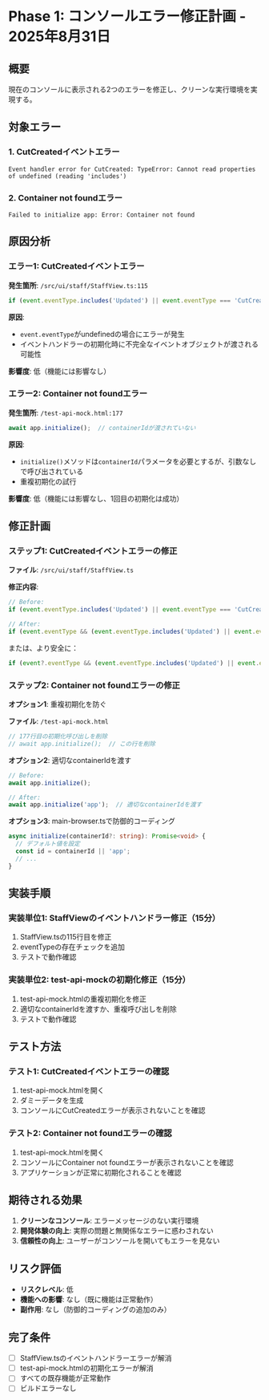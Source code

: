 # Phase 1: コンソールエラー修正計画 - 2025年8月31日

## 概要
現在のコンソールに表示される2つのエラーを修正し、クリーンな実行環境を実現する。

## 対象エラー

### 1. CutCreatedイベントエラー
```
Event handler error for CutCreated: TypeError: Cannot read properties of undefined (reading 'includes')
```

### 2. Container not foundエラー
```
Failed to initialize app: Error: Container not found
```

## 原因分析

### エラー1: CutCreatedイベントエラー

**発生箇所**: `/src/ui/staff/StaffView.ts:115`

```typescript
if (event.eventType.includes('Updated') || event.eventType === 'CutCreated') {
```

**原因**: 
- `event.eventType`がundefinedの場合にエラーが発生
- イベントハンドラーの初期化時に不完全なイベントオブジェクトが渡される可能性

**影響度**: 低（機能には影響なし）

### エラー2: Container not foundエラー

**発生箇所**: `/test-api-mock.html:177`

```javascript
await app.initialize();  // containerIdが渡されていない
```

**原因**:
- `initialize()`メソッドは`containerId`パラメータを必要とするが、引数なしで呼び出されている
- 重複初期化の試行

**影響度**: 低（機能には影響なし、1回目の初期化は成功）

## 修正計画

### ステップ1: CutCreatedイベントエラーの修正

**ファイル**: `/src/ui/staff/StaffView.ts`

**修正内容**:
```typescript
// Before:
if (event.eventType.includes('Updated') || event.eventType === 'CutCreated') {

// After:
if (event.eventType && (event.eventType.includes('Updated') || event.eventType === 'CutCreated')) {
```

または、より安全に：
```typescript
if (event?.eventType && (event.eventType.includes('Updated') || event.eventType === 'CutCreated')) {
```

### ステップ2: Container not foundエラーの修正

**オプション1**: 重複初期化を防ぐ

**ファイル**: `/test-api-mock.html`

```javascript
// 177行目の初期化呼び出しを削除
// await app.initialize();  // この行を削除
```

**オプション2**: 適切なcontainerIdを渡す

```javascript
// Before:
await app.initialize();

// After:
await app.initialize('app');  // 適切なcontainerIdを渡す
```

**オプション3**: main-browser.tsで防御的コーディング

```typescript
async initialize(containerId?: string): Promise<void> {
  // デフォルト値を設定
  const id = containerId || 'app';
  // ...
}
```

## 実装手順

### 実装単位1: StaffViewのイベントハンドラー修正（15分）
1. StaffView.tsの115行目を修正
2. eventTypeの存在チェックを追加
3. テストで動作確認

### 実装単位2: test-api-mockの初期化修正（15分）
1. test-api-mock.htmlの重複初期化を修正
2. 適切なcontainerIdを渡すか、重複呼び出しを削除
3. テストで動作確認

## テスト方法

### テスト1: CutCreatedイベントエラーの確認
1. test-api-mock.htmlを開く
2. ダミーデータを生成
3. コンソールにCutCreatedエラーが表示されないことを確認

### テスト2: Container not foundエラーの確認
1. test-api-mock.htmlを開く
2. コンソールにContainer not foundエラーが表示されないことを確認
3. アプリケーションが正常に初期化されることを確認

## 期待される効果

1. **クリーンなコンソール**: エラーメッセージのない実行環境
2. **開発体験の向上**: 実際の問題と無関係なエラーに惑わされない
3. **信頼性の向上**: ユーザーがコンソールを開いてもエラーを見ない

## リスク評価

- **リスクレベル**: 低
- **機能への影響**: なし（既に機能は正常動作）
- **副作用**: なし（防御的コーディングの追加のみ）

## 完了条件

- [ ] StaffView.tsのイベントハンドラーエラーが解消
- [ ] test-api-mock.htmlの初期化エラーが解消
- [ ] すべての既存機能が正常動作
- [ ] ビルドエラーなし